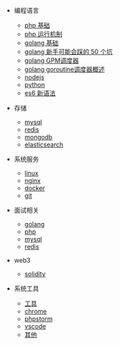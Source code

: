 * 编程语言

  * [php 基础](develop/php.md)
  * [php 运行机制](develop/php_run.md)
  * [golang 基础](develop/golang.md)
  * [golang 新手可能会踩的 50 个坑](develop/golang_gotchas.md)
  * [golang GPM调度器](develop/golang_gpm.md)
  * [golang goroutine调度器概述](develop/golang_goroutine_scheduler.md)
  * [nodejs](develop/nodejs.md)
  * [python](develop/python.md)
  * [es6 新语法](develop/escript.md)

* 存储
  
  * [mysql](storage/mysql.md)
  * [redis](storage/redis.md)
  * [mongodb](storage/mongodb.md)
  * [elasticsearch](storage/elasticsearch.md)

* 系统服务
  * [linux](system/linux.md)
  * [nginx](system/nginx.md)
  * [docker](system/docker.md)
  * [git](system/git.md)

* 面试相关
  * [golang](interview/go.md)
  * [php](interview/php.md)
  * [mysql](interview/mysql.md)
  * [redis](interview/redis.md)

* web3
  * [solidity](web3/solidity.md)

* 系统工具
  * [工具](other/tools.md)
  * [chrome](other/chrome.md)
  * [phpstorm](other/phpstorm.md)
  * [vscode](other/vscode.md)
  * [其他](other/other.md)